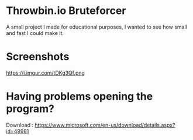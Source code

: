 # Throwbin.io Bruteforcer
A small project I made for educational purposes, I wanted to see how small and fast I could make it.

# Screenshots
https://i.imgur.com/tDKg3Qf.png

# Having problems opening the program?
Download :
https://www.microsoft.com/en-us/download/details.aspx?id=49981

